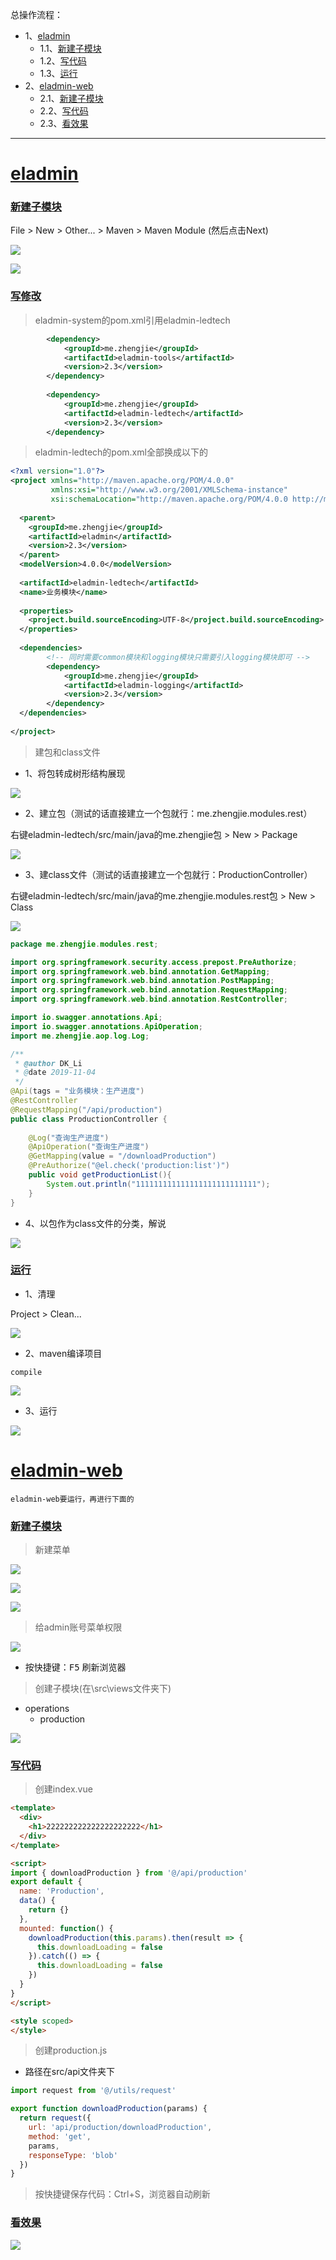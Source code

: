 总操作流程：
- 1、[eladmin](#eladmin-01) 
    - 1.1、[新建子模块](#eladmin-01-01) 
    - 1.2、[写代码](#eladmin-01-04) 
    - 1.3、[运行](#eladmin-01-03) 
- 2、[eladmin-web](#eladmin-02) 
    - 2.1、[新建子模块](#eladmin-02-01) 
    - 2.2、[写代码](#eladmin-02-02) 
    - 2.3、[看效果](#eladmin-02-03) 

***

# <a name="eladmin-01" href="#" >eladmin</a>
### <a name="eladmin-01-01" href="#" >新建子模块</a>

File > New > Other... > Maven > Maven Module (然后点击Next)

![](image/3-1.png)

![](image/3-2.png)

### <a name="eladmin-01-02" href="#" >写修改</a>

> eladmin-system的pom.xml引用eladmin-ledtech

```xml
        <dependency>
            <groupId>me.zhengjie</groupId>
            <artifactId>eladmin-tools</artifactId>
            <version>2.3</version>
        </dependency>
        
        <dependency>
            <groupId>me.zhengjie</groupId>
            <artifactId>eladmin-ledtech</artifactId>
            <version>2.3</version>
        </dependency>

```

> eladmin-ledtech的pom.xml全部换成以下的

```xml
<?xml version="1.0"?>
<project xmlns="http://maven.apache.org/POM/4.0.0"
         xmlns:xsi="http://www.w3.org/2001/XMLSchema-instance"
         xsi:schemaLocation="http://maven.apache.org/POM/4.0.0 http://maven.apache.org/xsd/maven-4.0.0.xsd">
  
  <parent>
    <groupId>me.zhengjie</groupId>
    <artifactId>eladmin</artifactId>
    <version>2.3</version>
  </parent>
  <modelVersion>4.0.0</modelVersion>
  
  <artifactId>eladmin-ledtech</artifactId>
  <name>业务模块</name>
  
  <properties>
    <project.build.sourceEncoding>UTF-8</project.build.sourceEncoding>
  </properties>
  
  <dependencies>
        <!-- 同时需要common模块和logging模块只需要引入logging模块即可 -->
        <dependency>
            <groupId>me.zhengjie</groupId>
            <artifactId>eladmin-logging</artifactId>
            <version>2.3</version>
        </dependency>
  </dependencies>
  
</project>

```

> 建包和class文件



- 1、将包转成树形结构展现

![](image/3-3.png)


- 2、建立包（测试的话直接建立一个包就行：me.zhengjie.modules.rest）

右键eladmin-ledtech/src/main/java的me.zhengjie包 > New > Package

![](image/3-4.png)

- 3、建class文件（测试的话直接建立一个包就行：ProductionController）

右键eladmin-ledtech/src/main/java的me.zhengjie.modules.rest包 > New > Class

![](image/3-5.png)

```java
package me.zhengjie.modules.rest;

import org.springframework.security.access.prepost.PreAuthorize;
import org.springframework.web.bind.annotation.GetMapping;
import org.springframework.web.bind.annotation.PostMapping;
import org.springframework.web.bind.annotation.RequestMapping;
import org.springframework.web.bind.annotation.RestController;

import io.swagger.annotations.Api;
import io.swagger.annotations.ApiOperation;
import me.zhengjie.aop.log.Log;

/**
 * @author DK_Li
 * @date 2019-11-04
 */
@Api(tags = "业务模块：生产进度")
@RestController
@RequestMapping("/api/production")
public class ProductionController {
	
	@Log("查询生产进度")
    @ApiOperation("查询生产进度")
    @GetMapping(value = "/downloadProduction")
	@PreAuthorize("@el.check('production:list')")
    public void getProductionList(){
		System.out.println("111111111111111111111111111");
	}
}

```

- 4、以包作为class文件的分类，解说

![](image/3-6.png)

### <a name="eladmin-01-03" href="#" >运行</a>

- 1、清理

Project > Clean...

![](image/3-7.png)

- 2、maven编译项目

```
compile
```

![](image/2-1.png)

- 3、运行

![](image/2-3.png)

# <a name="eladmin-02" href="#" >eladmin-web</a>

`eladmin-web要运行，再进行下面的`

### <a name="eladmin-02-01" href="#" >新建子模块</a>

> 新建菜单

![](image/3-8.png)

![](image/3-9.png)

![](image/3-10.png)

> 给admin账号菜单权限

![](image/3-11.png)

- 按快捷键：<kbd>F5</kbd> 刷新浏览器

> 创建子模块(在\src\views文件夹下)

- operations
    - production

![](image/3-12.png)

### <a name="eladmin-02-02" href="#" >写代码</a>

> 创建index.vue

```html
<template>
  <div>
    <h1>222222222222222222222</h1>
  </div>
</template>

<script>
import { downloadProduction } from '@/api/production'
export default {
  name: 'Production',
  data() {
    return {}
  },
  mounted: function() {
    downloadProduction(this.params).then(result => {
      this.downloadLoading = false
    }).catch(() => {
      this.downloadLoading = false
    })
  }
}
</script>

<style scoped>
</style>

```

> 创建production.js

- 路径在src/api文件夹下

```js
import request from '@/utils/request'

export function downloadProduction(params) {
  return request({
    url: 'api/production/downloadProduction',
    method: 'get',
    params,
    responseType: 'blob'
  })
}
```

> 按快捷键保存代码：Ctrl+S，浏览器自动刷新

### <a name="eladmin-02-03" href="#" >看效果</a>

![](image/3-13.png)